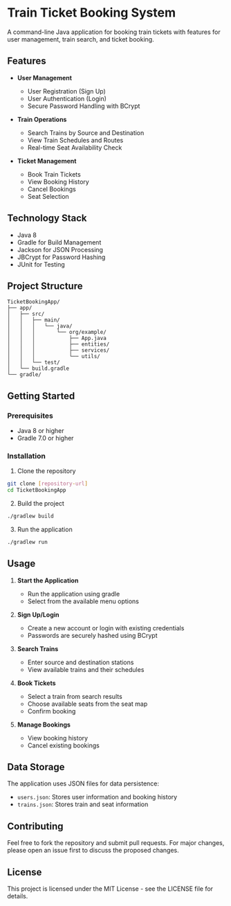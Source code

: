 # Train Ticket Booking System

A command-line Java application for booking train tickets with features for user management, train search, and ticket booking.

## Features

- **User Management**
  - User Registration (Sign Up)
  - User Authentication (Login)
  - Secure Password Handling with BCrypt

- **Train Operations**
  - Search Trains by Source and Destination
  - View Train Schedules and Routes
  - Real-time Seat Availability Check

- **Ticket Management**
  - Book Train Tickets
  - View Booking History
  - Cancel Bookings
  - Seat Selection

## Technology Stack

- Java 8
- Gradle for Build Management
- Jackson for JSON Processing
- JBCrypt for Password Hashing
- JUnit for Testing

## Project Structure

```
TicketBookingApp/
├── app/
│   ├── src/
│   │   ├── main/
│   │   │   └── java/
│   │   │       └── org/example/
│   │   │           ├── App.java
│   │   │           ├── entities/
│   │   │           ├── services/
│   │   │           └── utils/
│   │   └── test/
│   └── build.gradle
└── gradle/
```

## Getting Started

### Prerequisites

- Java 8 or higher
- Gradle 7.0 or higher

### Installation

1. Clone the repository
```bash
git clone [repository-url]
cd TicketBookingApp
```

2. Build the project
```bash
./gradlew build
```

3. Run the application
```bash
./gradlew run
```

## Usage

1. **Start the Application**
   - Run the application using gradle
   - Select from the available menu options

2. **Sign Up/Login**
   - Create a new account or login with existing credentials
   - Passwords are securely hashed using BCrypt

3. **Search Trains**
   - Enter source and destination stations
   - View available trains and their schedules

4. **Book Tickets**
   - Select a train from search results
   - Choose available seats from the seat map
   - Confirm booking

5. **Manage Bookings**
   - View booking history
   - Cancel existing bookings

## Data Storage

The application uses JSON files for data persistence:
- `users.json`: Stores user information and booking history
- `trains.json`: Stores train and seat information

## Contributing

Feel free to fork the repository and submit pull requests. For major changes, please open an issue first to discuss the proposed changes.

## License

This project is licensed under the MIT License - see the LICENSE file for details.